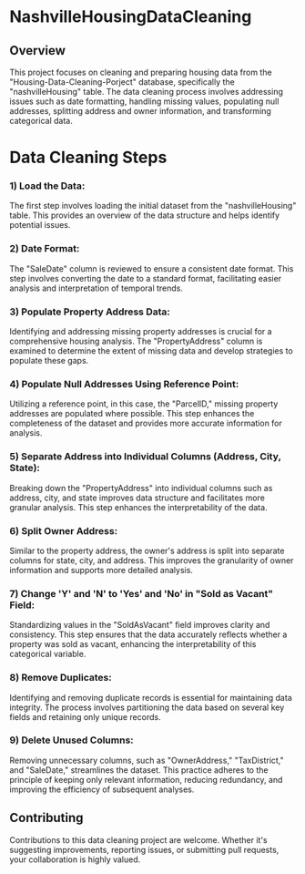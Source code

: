 # NashvilleHousingDataCleaning

## Overview

This project focuses on cleaning and preparing housing data from the "Housing-Data-Cleaning-Porject" database, specifically the "nashvilleHousing" table. The data cleaning process involves addressing issues such as date formatting, handling missing values, populating null addresses, splitting address and owner information, and transforming categorical data.

# Data Cleaning Steps

### 1) Load the Data:
The first step involves loading the initial dataset from the "nashvilleHousing" table. This provides an overview of the data structure and helps identify potential issues.

### 2) Date Format:
The "SaleDate" column is reviewed to ensure a consistent date format. This step involves converting the date to a standard format, facilitating easier analysis and interpretation of temporal trends.

### 3) Populate Property Address Data:
Identifying and addressing missing property addresses is crucial for a comprehensive housing analysis. The "PropertyAddress" column is examined to determine the extent of missing data and develop strategies to populate these gaps.

### 4) Populate Null Addresses Using Reference Point:
Utilizing a reference point, in this case, the "ParcelID," missing property addresses are populated where possible. This step enhances the completeness of the dataset and provides more accurate information for analysis.

### 5) Separate Address into Individual Columns (Address, City, State):
Breaking down the "PropertyAddress" into individual columns such as address, city, and state improves data structure and facilitates more granular analysis. This step enhances the interpretability of the data.

### 6) Split Owner Address:
Similar to the property address, the owner's address is split into separate columns for state, city, and address. This improves the granularity of owner information and supports more detailed analysis.

### 7) Change 'Y' and 'N' to 'Yes' and 'No' in "Sold as Vacant" Field:
Standardizing values in the "SoldAsVacant" field improves clarity and consistency. This step ensures that the data accurately reflects whether a property was sold as vacant, enhancing the interpretability of this categorical variable.

### 8) Remove Duplicates:
Identifying and removing duplicate records is essential for maintaining data integrity. The process involves partitioning the data based on several key fields and retaining only unique records.

### 9) Delete Unused Columns:
Removing unnecessary columns, such as "OwnerAddress," "TaxDistrict," and "SaleDate," streamlines the dataset. This practice adheres to the principle of keeping only relevant information, reducing redundancy, and improving the efficiency of subsequent analyses.

## Contributing 
Contributions to this data cleaning project are welcome. Whether it's suggesting improvements, reporting issues, or submitting pull requests, your collaboration is highly valued.
